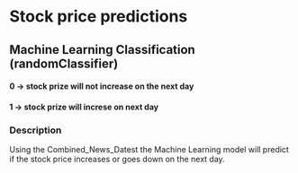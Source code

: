 # Stock price predictions

## Machine Learning Classification (randomClassifier)

#### 0 -> stock prize will not increase on the next day
#### 1 -> stock prize will increse on next day

### Description

Using the Combined_News_Datest the Machine Learning model will predict if the stock price increases or goes down on the next day.



